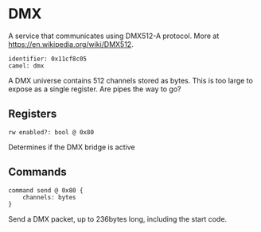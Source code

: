 #  DMX

A service that communicates using DMX512-A protocol. More at https://en.wikipedia.org/wiki/DMX512.

    identifier: 0x11cf8c05
    camel: dmx

A DMX universe contains 512 channels stored as bytes. This is too large to expose as a single register. 
Are pipes the way to go?

## Registers

    rw enabled?: bool @ 0x80

Determines if the DMX bridge is active

## Commands

    command send @ 0x80 {
        channels: bytes
    }

Send a DMX packet, up to 236bytes long, including the start code.
